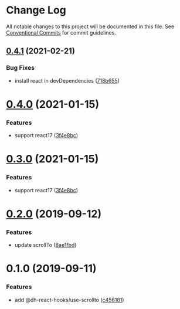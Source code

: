 # Change Log

All notable changes to this project will be documented in this file.
See [Conventional Commits](https://conventionalcommits.org) for commit guidelines.

## [0.4.1](https://github.com/danhuang1202/DrHooks/compare/@dh-react-hooks/use-scrollto@0.4.0...@dh-react-hooks/use-scrollto@0.4.1) (2021-02-21)


### Bug Fixes

* install react in devDependencies ([718b655](https://github.com/danhuang1202/DrHooks/commit/718b655))





# [0.4.0](https://github.com/danhuang1202/DrHooks/compare/@dh-react-hooks/use-scrollto@0.2.0...@dh-react-hooks/use-scrollto@0.4.0) (2021-01-15)


### Features

* support react17 ([3f4e8bc](https://github.com/danhuang1202/DrHooks/commit/3f4e8bc))





# [0.3.0](https://github.com/danhuang1202/DrHooks/compare/@dh-react-hooks/use-scrollto@0.2.0...@dh-react-hooks/use-scrollto@0.3.0) (2021-01-15)


### Features

* support react17 ([3f4e8bc](https://github.com/danhuang1202/DrHooks/commit/3f4e8bc))





# [0.2.0](https://github.com/danhuang1202/DrHooks/compare/@dh-react-hooks/use-scrollto@0.1.0...@dh-react-hooks/use-scrollto@0.2.0) (2019-09-12)


### Features

* update scrollTo ([8ae1fbd](https://github.com/danhuang1202/DrHooks/commit/8ae1fbd))





# 0.1.0 (2019-09-11)


### Features

* add @dh-react-hooks/use-scrollto ([c456181](https://github.com/danhuang1202/DrHooks/commit/c456181))
